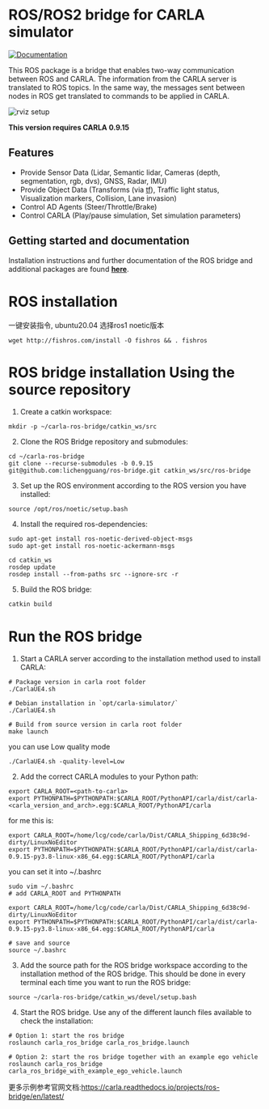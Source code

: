 # ROS/ROS2 bridge for CARLA simulator

[![Documentation](https://readthedocs.org/projects/carla/badge/?version=latest)](http://carla.readthedocs.io)

 This ROS package is a bridge that enables two-way communication between ROS and CARLA. The information from the CARLA server is translated to ROS topics. In the same way, the messages sent between nodes in ROS get translated to commands to be applied in CARLA.

![rviz setup](./docs/images/ad_demo.png "AD Demo")

**This version requires CARLA 0.9.15**

## Features

- Provide Sensor Data (Lidar, Semantic lidar, Cameras (depth, segmentation, rgb, dvs), GNSS, Radar, IMU)
- Provide Object Data (Transforms (via [tf](http://wiki.ros.org/tf)), Traffic light status, Visualization markers, Collision, Lane invasion)
- Control AD Agents (Steer/Throttle/Brake)
- Control CARLA (Play/pause simulation, Set simulation parameters)

## Getting started and documentation

Installation instructions and further documentation of the ROS bridge and additional packages are found [__here__](https://carla.readthedocs.io/projects/ros-bridge/en/latest/).

# ROS installation
一键安装指令, ubuntu20.04 选择ros1 noetic版本
```
wget http://fishros.com/install -O fishros && . fishros 
```
# ROS bridge installation Using the source repository

1. Create a catkin workspace:
```
mkdir -p ~/carla-ros-bridge/catkin_ws/src
```
2. Clone the ROS Bridge repository and submodules:
```
cd ~/carla-ros-bridge
git clone --recurse-submodules -b 0.9.15 git@github.com:lichengguang/ros-bridge.git catkin_ws/src/ros-bridge
```
3. Set up the ROS environment according to the ROS version you have installed:
```
source /opt/ros/noetic/setup.bash
```
4. Install the required ros-dependencies:
```
sudo apt-get install ros-noetic-derived-object-msgs
sudo apt-get install ros-noetic-ackermann-msgs

cd catkin_ws
rosdep update
rosdep install --from-paths src --ignore-src -r
```

5. Build the ROS bridge:
```
catkin build 
```
# Run the ROS bridge

1. Start a CARLA server according to the installation method used to install CARLA:
```
# Package version in carla root folder
./CarlaUE4.sh

# Debian installation in `opt/carla-simulator/`
./CarlaUE4.sh

# Build from source version in carla root folder
make launch
```
you can use Low quality mode
```
./CarlaUE4.sh -quality-level=Low
```
2. Add the correct CARLA modules to your Python path:
```
export CARLA_ROOT=<path-to-carla>
export PYTHONPATH=$PYTHONPATH:$CARLA_ROOT/PythonAPI/carla/dist/carla-<carla_version_and_arch>.egg:$CARLA_ROOT/PythonAPI/carla

```
for me this is:
```
export CARLA_ROOT=/home/lcg/code/carla/Dist/CARLA_Shipping_6d38c9d-dirty/LinuxNoEditor
export PYTHONPATH=$PYTHONPATH:$CARLA_ROOT/PythonAPI/carla/dist/carla-0.9.15-py3.8-linux-x86_64.egg:$CARLA_ROOT/PythonAPI/carla
```
you can set it into ~/.bashrc
```
sudo vim ~/.bashrc
# add CARLA_ROOT and PYTHONPATH

export CARLA_ROOT=/home/lcg/code/carla/Dist/CARLA_Shipping_6d38c9d-dirty/LinuxNoEditor
export PYTHONPATH=$PYTHONPATH:$CARLA_ROOT/PythonAPI/carla/dist/carla-0.9.15-py3.8-linux-x86_64.egg:$CARLA_ROOT/PythonAPI/carla

# save and source 
source ~/.bashrc
```

3. Add the source path for the ROS bridge workspace according to the installation method of the ROS bridge. This should be done in every terminal each time you want to run the ROS bridge:
```
source ~/carla-ros-bridge/catkin_ws/devel/setup.bash
```
4. Start the ROS bridge. Use any of the different launch files available to check the installation:
```
# Option 1: start the ros bridge
roslaunch carla_ros_bridge carla_ros_bridge.launch

# Option 2: start the ros bridge together with an example ego vehicle
roslaunch carla_ros_bridge carla_ros_bridge_with_example_ego_vehicle.launch
```
更多示例参考官网文档:https://carla.readthedocs.io/projects/ros-bridge/en/latest/
